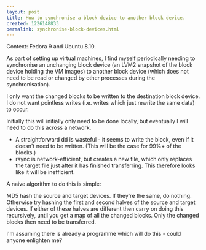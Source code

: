 ```yaml
--- 
layout: post
title: How to synchronise a block device to another block device.
created: 1226148833
permalink: synchronise-block-devices.html
---
```

Context: Fedora 9 and Ubuntu 8.10.

As part of setting up virtual machines, I find myself periodically needing to synchronise an unchanging block device (an LVM2 snapshot of the block device holding the VM images) to another block device (which does not need to be read or changed by other processes during the synchronisation).

I only want the changed blocks to be written to the destination block device.  I do not want pointless writes (i.e. writes which just rewrite the same data) to occur.

Initially this will initially only need to be done locally, but eventually I will need to do this across a network.

<ul>
<li>A straightforward dd is wasteful - it seems to write the block, even if it doesn't need to be written.  (This will be the case for 99%+ of the blocks.) </li>
<li>rsync is network-efficient, but creates a new file, which only replaces the target file just after it has finished transferring.  This therefore looks like it will be inefficient.</li>
</ul>

A naive algorithm to do this is simple:

MD5 hash the source and target devices.  If they're the same, do nothing.  Otherwise try hashing the first and second halves of the source and target devices.  If either of these halves are different then carry on doing this recursively, until you get a map of all the changed blocks.  Only the changed blocks then need to be transferred.

I'm assuming there is already a programme which will do this - could anyone enlighten me?
